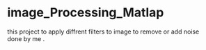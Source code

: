 # image_Processing_Matlap
this project to apply  diffrent filters to image to remove or add noise 
<br>
done by me .
